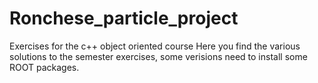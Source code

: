 # Ronchese_particle_project
Exercises for the c++ object oriented course
Here you find the various solutions to the semester exercises, some verisions need to install some ROOT packages.
